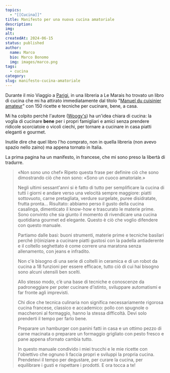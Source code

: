 ```yaml
---
topics:
  - "[[Cucina]]"
title: Manifesto per una nuova cucina amatoriale
description: 
img: 
alt: 
createdAt: 2024-06-15
status: published
author:
  name: Marco
  bio: Marco Bonomo
  img: images/marco.png
tags:
  - cucina
category: 
slug: manifesto-cucina-amatoriale
---
```


Durante il mio Viaggio a [Parigi](/parigi-2024), in una libreria a Le Marais ho trovato un libro di cucina che mi ha attirato immediatamente dal titolo "[Manuel du cuisinier amateur](https://amzn.eu/d/2fPd6tc)" con 150 ricette e tecniche per cucinare, bene, a casa.

Mi ha colpito perchè l'autore  ([Woogy's](https://www.youtube.com/c/whoogys)) ha un'idea chiara di cucina: la voglia di cucinare **bene** per i propri famigliari e amici senza prendere ridicole scorciatoie o vicoli ciechi, per tornare a cucinare in casa piatti eleganti e gourmet.

Inutile dire che quel libro l'ho comprato, non in quella libreria (non avevo spazio nello zaino) ma appena tornato in Italia.

La prima pagina ha un manifesto, in francese, che mi sono preso la libertà di tradurre.


> «Non sono uno chef» Ripeto questa frase per definire ciò che sono dimostrando ciò che non sono: «Sono un cuoco amatoriale.»
> 
> Negli ultimi sessant'anni si è fatto di tutto per semplificare la cucina di tutti i giorni e andare verso una velocità sempre maggiore: piatti sottovuoto, carne pretagliata, verdure surgelate, puree disidratate, frutta pronta... Risultato: abbiamo perso il gusto della cucina casalinga, dimenticato il know-how e trascurato le materie prime. Sono convinto che sia giunto il momento di rivendicare una cucina quotidiana gourmet ed elegante. Questo è ciò che voglio difendere con questo manuale.
> 
> Partiamo dalle basi: buoni strumenti, materie prime e tecniche basilari perché (ri)iniziare a cucinare piatti gustosi con la padella antiaderente e il coltello seghettato è come correre una maratona senza allenamento, con jeans e infradito.
> 
> Non c'è bisogno di una serie di coltelli in ceramica e di un robot da cucina a 18 funzioni per essere efficace, tutto ciò di cui hai bisogno sono alcuni utensili ben scelti.
> 
> Allo stesso modo, c’è una base di tecniche e conoscenze da padroneggiare per poter cucinare d’istinto, sviluppare automatismi e far fronte agli imprevisti.
> 
> Chi dice che tecnica culinaria non significa necessariamente rigorosa cucina francese, classico e accademico: pollo con spugnole o maccheroni al formaggio, hanno la stessa difficoltà. Devi solo prenderti il ​​tempo per farlo bene. 
> 
> Preparare un hamburger con panini fatti in casa e un ottimo pezzo di carne macinata o preparare un formaggio grigliato con pesto fresco e pane appena sfornato cambia tutto.
> 
> In questo manuale condivido i miei trucchi e le mie ricette con l'obiettivo che ognuno li faccia propri e sviluppi la propria cucina. Prendetevi il tempo per degustare, per curare la cucina, per equilibrare i gusti e rispettare i prodotti. E ora tocca a te!

